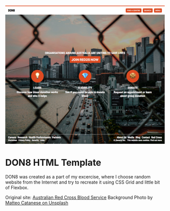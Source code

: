 ![don8 template preview](https://raw.githubusercontent.com/roarbb/don8-html-template/master/assets/don8-preview.png)

# DON8 HTML Template
DON8 was created as a part of my excercise, where I choose random website from the Internet and try to recreate it using CSS Grid and little bit of Flexbox.

Original site: [Australian Red Cross Blood Service](http://www.donateblood.com.au/)
Background Photo by [Matteo Catanese on Unsplash](https://unsplash.com/@matteocatanese?utm_medium=referral&amp;utm_campaign=photographer-credit&amp;utm_content=creditBadge)